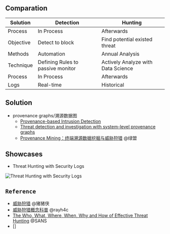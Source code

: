 ## Comparation
| Solution  | Detection  | Hunting |
| ------------- | ------------- | ------------- |
| Process  | In Process  | Afterwards  |
| Objective  | Detect to block | Find potential existed threat |
| Methods  | Automation  | Annual Analysis |
| Technique  | Defining Rules to passive monitor |Actively Analyze with Data Science |
| Process  | In Process  | Afterwards  |
| Logs  | Real-time | Historical |


## Solution
- provenance graphs/溯源数据图
  - [Provenance-based Intrusion Detection](https://tfjmp.org/slides/2020-winter.pdf)
  - [Threat detection and investigation with system-level provenance graphs](https://www.sciencedirect.com/science/article/pii/S0167404821001061)
  - [Provenance Mining：终端溯源数据挖掘与威胁狩猎](https://mp.weixin.qq.com/s/Te7c3HvCcxX3ci9HTn8lEQ) @绿盟

## Showcases
- Threat Hunting with Security Logs


![Threat Hunting with Security Logs](https://pbs.twimg.com/media/FkpIhKhVEAA47mw?format=jpg&name=large)



## `Reference`
- [威胁狩猎](https://www.zhihu.com/question/519566237)  @猪猪侠
- [威胁狩猎概念科普](https://mp.weixin.qq.com/s/Yg0kpWNYQVk0iQ1oIhC-GQ)  @rayh4c
- [The Who, What, Where, When, Why and How of Effective Threat Hunting](https://www.sans.org/white-papers/who-what-where-when-why-how-effective-threat-hunting/)  @SANS
- []
